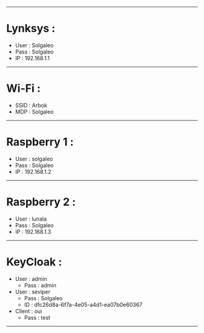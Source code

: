 ***
# Lynksys :
- User : Solgaleo
- Pass : Solgaleo
- IP : 192.168.1.1
***
# Wi-Fi :
- SSID : Arbok
- MDP : Solgaleo
***
# Raspberry 1 :
- User : solgaleo
- Pass : Solgaleo
- IP : 192.168.1.2
***
# Raspberry 2 : 
- User : lunala
- Pass : Solgaleo
- IP : 192.168.1.3
***
# KeyCloak : 
- User : admin
  - Pass : admin
- User : seviper
  - Pass : Solgaleo
  - ID : dfc26d8a-6f7a-4e05-a4d1-ea07b0e60367
- Client : oui
  - Pass : test
***

